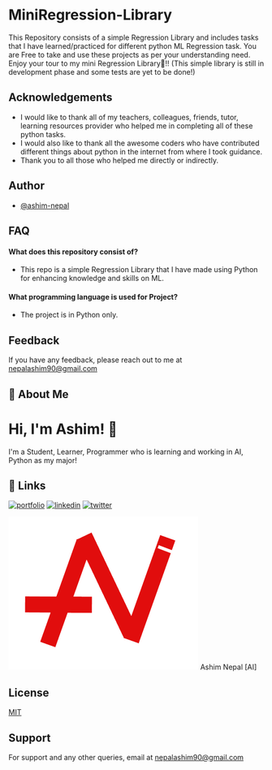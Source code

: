 # MiniRegression-Library

This Repository consists of a simple Regression Library and includes tasks that I have learned/practiced for different python ML Regression task. You are Free to take and use these projects as per your understanding need. Enjoy your tour to my mini Regression Library🌾!!
(This simple library is still in development phase and some tests are yet to be done!)


## Acknowledgements

- I would like to thank all of my teachers, colleagues, friends, tutor, learning resources provider who helped me in completing all of these python tasks.
- I would also like to thank all the awesome coders who have contributed different things about python in the internet from where I took guidance.
- Thank you to all those who helped me directly or indirectly.  


## Author

- [@ashim-nepal](https://ashimnepal.com.np)

## FAQ

#### What does this repository consist of?

- This repo is a simple Regression Library that I have made using Python for enhancing knowledge and skills on ML.


#### What programming language is used for Project?

- The project is in Python only.

## Feedback

If you have any feedback, please reach out to me at nepalashim90@gmail.com


## 🚀 About Me
# Hi, I'm Ashim! 👋
I'm a Student, Learner, Programmer who is learning and working in AI, Python as my major!



## 🔗 Links
[![portfolio](https://img.shields.io/badge/my_portfolio-000?style=for-the-badge&logo=ko-fi&logoColor=white)](https://ashimnepal.com.np/)
[![linkedin](https://img.shields.io/badge/linkedin-0A66C2?style=for-the-badge&logo=linkedin&logoColor=white)](https://www.linkedin.com/in/ashim-nepal)
[![twitter](https://img.shields.io/badge/twitter-1DA1F2?style=for-the-badge&logo=twitter&logoColor=white)](https://twitter.com/asnp_ash)

![Logo](https://github.com/ashim-nepal/images/blob/main/logoNewNobg.png?raw=true)
Ashim Nepal [AI]

## License

[MIT](https://choosealicense.com/licenses/mit/)

## Support

For support and any other queries, email at nepalashim90@gmail.com
